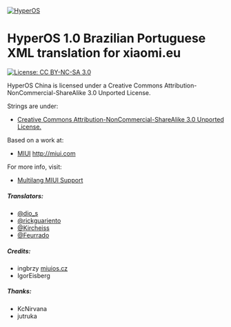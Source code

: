 [![HyperOS](https://i.imgur.com/DBEfanq.png)](https://xiaomi.eu/)

# HyperOS 1.0 Brazilian Portuguese XML translation for xiaomi.eu

[![License: CC BY-NC-SA 3.0](https://img.shields.io/badge/license-CC%20BY--NC--SA%203.0-lightgrey.svg)](http://creativecommons.org/licenses/by-nc-sa/3.0/)

HyperOS China is licensed under a Creative Commons Attribution-NonCommercial-ShareAlike 3.0 Unported License.

Strings are under:
- [Creative Commons Attribution-NonCommercial-ShareAlike 3.0 Unported License.](http://creativecommons.org/licenses/by-nc-sa/3.0/)

Based on a work at:
- [MIUI](http://miui.com)  http://miui.com

For more info, visit:
- [Multilang MIUI Support](http://xiaomi.eu) 

##### Translators:
- [@dio_s](https://t.me/dio_s) 
- [@rickguariento](https://t.me/rickguariento) 
- [@Kircheiss](https://t.me/Kircheiss)
- [@Feurrado](https://github.com/Feurrado)

##### Credits:
- ingbrzy [miuios.cz](https://miuios.cz) 
- IgorEisberg

##### Thanks:
- KcNirvana
- jutruka
